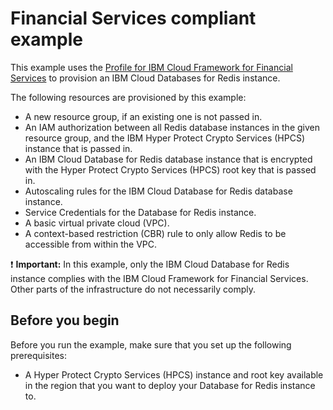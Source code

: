 # Financial Services compliant example

This example uses the [Profile for IBM Cloud Framework for Financial Services](../../modules/fscloud/) to provision an IBM Cloud Databases for Redis instance.

The following resources are provisioned by this example:

- A new resource group, if an existing one is not passed in.
- An IAM authorization between all Redis database instances in the given resource group, and the IBM Hyper Protect Crypto Services (HPCS) instance that is passed in.
- An IBM Cloud Database for Redis database instance that is encrypted with the Hyper Protect Crypto Services (HPCS) root key that is passed in.
- Autoscaling rules for the IBM Cloud Database for Redis database instance.
- Service Credentials for the Database for Redis instance.
- A basic virtual private cloud (VPC).
- A context-based restriction (CBR) rule to only allow Redis to be accessible from within the VPC.

:exclamation: **Important:** In this example, only the IBM Cloud Database for Redis instance complies with the IBM Cloud Framework for Financial Services. Other parts of the infrastructure do not necessarily comply.

## Before you begin

Before you run the example, make sure that you set up the following prerequisites:

- A Hyper Protect Crypto Services (HPCS) instance and root key available in the region that you want to deploy your Database for Redis instance to.
